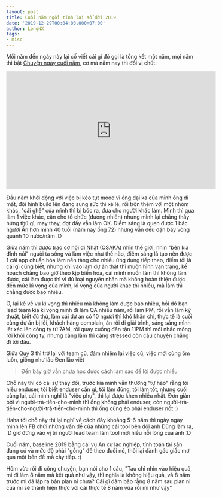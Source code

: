 ```yaml
---
layout: post
title: Cuối năm ngồi tính lại sổ đời 2019
date: '2019-12-29T00:04:00.000+07:00'
author: LongNX
tags:
- misc
---
```

Mỗi năm đến ngày này lại cố viết cái gì đó gọi là tổng kết một năm, mọi năm thì bật [Chuyện ngày cuối năm](https://www.youtube.com/watch?v=lrrcU7keDuQ), cơ mà năm nay thì đổi vị chút:

<iframe width="560" height="315" src="https://www.youtube.com/embed/L0NZW6pgSLc" frameborder="0" allow="accelerometer; autoplay; encrypted-media; gyroscope; picture-in-picture"> 10 năm - Đen Vâu </iframe>

Đầu năm khởi động với việc bị kéo tụt mood vì ông đại ka của mình ổng đi mất, đội hình build lên đang sung sức thì xé lẻ, rồi trộn thêm với một nhóm khác, "cái ghế" của mình thì bị bóc ra, đưa cho người khác làm. Mình thì qua làm 1 việc khác, cần cho tổ chức (đương nhiên) nhưng mình lại chẳng thấy hứng thú gì, may thay, đợt đấy vẫn làm OK. Điểm sáng là quen được 1 bác người Ấn hơn mình 40 tuổi (năm nay ổng 72) nhưng vẫn đều đặn bay vòng quanh 10 nước/năm :D

Giữa năm thì được trao cơ hội đi Nhật (OSAKA) nhìn thế giới, nhìn "bên kia đỉnh núi" người ta sống và làm việc như thế nào, điểm sáng là tạo nên được 1 cái app chuẩn hóa làm nền tảng cho nhiều ứng dụng tiếp theo, điểm tối là cái gì cũng biết, nhưng khi vào làm dự án thật thì muôn hình vạn trạng, kế hoạch chẳng bao giờ theo kịp biến hóa, cái mình muốn làm thì không làm được, cái làm được thì vì đủ loại nguyên nhân mà không hoàn thiện được đến mức kì vọng của mình, kì vọng của người khác thì nhiều, mà làm thì chẳng được bao nhiêu.

Ờ, lại kể về vụ kì vọng thì nhiều mà không làm được bao nhiêu, hồi đó bạn lead team kia kì vọng mình đi làm QA nhiều năm, rồi làm PM, rồi vẫn làm kỹ thuật, biết đủ thứ, làm cái dự án có 10 người thì khó khăn chi, thực tế là cuối cùng dự án bị lỗi, khách hàng complain, ăn rồi đi giải trình, sáng sáng mình lết xác lên công ty từ 7AM, rồi quay cuồng đến tận 11PM thì mới nhấc mông rời khỏi công ty, nhưng càng làm thì càng stressed còn câu chuyện chẳng đi tới đâu.

Giữa Quý 3 thì trở lại với team cũ, đảm nhiệm lại việc cũ, việc mới cùng ôm luôn, giống như lão Đen lão viết

> Đến bây giờ vẫn chưa học được cách làm sao để lời được nhiều

Chỗ này thì có cái sự thay đổi, trước kia mình vẫn thường "tự hào" rằng tôi hiểu enduser, tôi biết enduser cần gì, tôi làm đúng, tôi làm tốt, nhưng cuối cùng lại, cái mình nghĩ là "việc phụ", thì lại được khen nhiều nhất. Đơn giản bởi vì người-trả-tiền-cho-mình thì ổng không phải enduser, còn người-trả-tiền-cho-người-trả-tiền-cho-mình thì ổng cũng éo phải enduser nốt :)

Haha tới chỗ này thì lại nghĩ về cách đây khoảng 5-6 năm thì ngày ngày mình lên FB chửi những vấn đề của những cái tool bên đội anh Dũng làm ra, :D giờ đứng vào vị trí người lead team làm tool mới hiểu nỗi lòng của ảnh :D

Cuối năm, baseline 2019 bằng cái vụ An cư lạc nghiệp, tính toán tài sản đang có và mức độ phải "gồng" để theo đuổi nó, thôi lại đành gác giấc mơ qua một bên để mà cày tiếp. :(

Hôm vừa rồi đi công chuyện, bạn nói cho 1 câu, "Tau chỉ nhìn vào hiệu quả, mi đi làm 8 năm mà kết quả như vậy, thì nghĩa là không hiệu quả, và 8 năm trước mi đã lập ra bản plan ni chưa? Cái gì đảm bảo rằng 8 năm sau plan ni của mi sẽ thành hiện thực với cái thực tế 8 năm vừa rồi mi như vậy"
